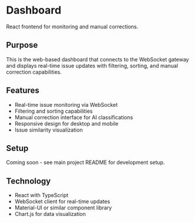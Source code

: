 # Dashboard

React frontend for monitoring and manual corrections.

## Purpose

This is the web-based dashboard that connects to the WebSocket gateway and displays real-time issue updates with filtering, sorting, and manual correction capabilities.

## Features

- Real-time issue monitoring via WebSocket
- Filtering and sorting capabilities
- Manual correction interface for AI classifications
- Responsive design for desktop and mobile
- Issue similarity visualization

## Setup

Coming soon - see main project README for development setup.

## Technology

- React with TypeScript
- WebSocket client for real-time updates
- Material-UI or similar component library
- Chart.js for data visualization

